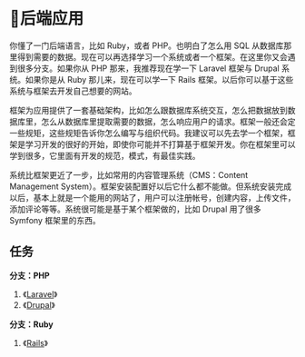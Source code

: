 # 后端应用

你懂了一门后端语言，比如 Ruby，或者 PHP。也明白了怎么用 SQL 从数据库那里得到需要的数据。现在可以再选择学习一个系统或者一个框架。在这里你又会遇到很多分支。如果你从 PHP 那来，我推荐现在学一下 Laravel 框架与 Drupal 系统。如果你是从 Ruby 那儿来，现在可以学一下 Rails 框架。以后你可以基于这些系统与框架去开发自己想要的网站。

框架为应用提供了一套基础架构，比如怎么跟数据库系统交互，怎么把数据放到数据库里，怎么从数据库里提取需要的数据，怎么响应用户的请求。框架一般还会定一些规矩，这些规矩告诉你怎么编写与组织代码。我建议可以先去学一个框架，框架是学习开发的很好的开始，即使你可能并不打算基于框架开发。你在框架里可以学到很多，它里面有开发的规范，模式，有最佳实践。

系统比框架更近了一步，比如常用的内容管理系统（CMS：Content Management System）。框架安装配置好以后它什么都不能做。但系统安装完成以后，基本上就是一个能用的网站了，用户可以注册帐号，创建内容，上传文件，添加评论等等。系统很可能是基于某个框架做的，比如 Drupal 用了很多 Symfony 框架里的东西。

## 任务

**分支：PHP**

1. 《[Laravel](https://ninghao.net/package/laravel?a=51729)》
2. 《[Drupal](https://ninghao.net/package/drupal?a=51729)》

**分支：Ruby**

1. 《[Rails](https://ninghao.net/package/rails?a=51729)》



